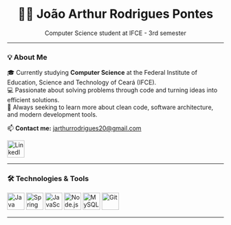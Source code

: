 <!-- João Arthur Rodrigues Pontes README -->

<h1 align="center">👨‍💻 João Arthur Rodrigues Pontes</h1>

<p align="center">
  Computer Science student at IFCE - 3rd semester <br>
</p>

---

### 💡 About Me

🎓 Currently studying **Computer Science** at the Federal Institute of Education, Science and Technology of Ceará (IFCE).  
💻 Passionate about solving problems through code and turning ideas into efficient solutions.  
🔧 Always seeking to learn more about clean code, software architecture, and modern development tools.  

📫 **Contact me:** jarthurrodrigues20@gmail.com  

<p align="left">
  <a href="https://www.linkedin.com/in/joão-arthur-rodrigues-pontes" target="_blank">
    <img src="https://cdn.jsdelivr.net/gh/devicons/devicon/icons/linkedin/linkedin-original.svg" height="40" alt="LinkedIn"/>
  </a>
</p>

---

### 🛠️ Technologies & Tools

<p align="left">
  <img src="https://cdn.jsdelivr.net/gh/devicons/devicon/icons/java/java-original.svg" height="40" alt="Java"/>
  <img src="https://cdn.jsdelivr.net/gh/devicons/devicon/icons/spring/spring-original.svg" height="40" alt="Spring Boot"/>
  <img src="https://cdn.jsdelivr.net/gh/devicons/devicon/icons/javascript/javascript-original.svg" height="40" alt="JavaScript"/>
  <img src="https://cdn.jsdelivr.net/gh/devicons/devicon/icons/nodejs/nodejs-original.svg" height="40" alt="Node.js"/>
  <img src="https://cdn.jsdelivr.net/gh/devicons/devicon/icons/mysql/mysql-original.svg" height="40" alt="MySQL"/>
  <img src="https://cdn.jsdelivr.net/gh/devicons/devicon/icons/git/git-original.svg" height="40" alt="Git"/>
</p>

---

